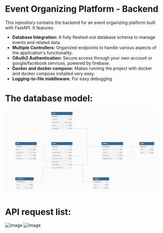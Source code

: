 # Event Organizing Platform - Backend

This repository contains the backend for an event organizing platform built with FastAPI. It features:

- **Database Integration:** A fully fleshed-out database schema to manage events and related data.
- **Multiple Controllers:** Organized endpoints to handle various aspects of the application's functionality.
- **OAuth2 Authentication:** Secure access through your own account or google/facebook services, powered by firebase.
- **Docker and docker compose:** Makes running the project with docker and docker compose installed very easy.
- **Logging-to-file middleware**: For easy debugging

# The database model:

![alt text](image.png)


# API request list:

![image](https://github.com/user-attachments/assets/a7d3a7ee-132c-432d-8b07-c71fa317da9b)
![image](https://github.com/user-attachments/assets/68092070-4521-4168-92e0-1eda485f7856)
